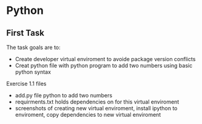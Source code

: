 # Python

## First Task

The task goals are to:

- Create developer virtual enviroment to avoide package version conflicts
- Creat python file with python program to add two numbers using basic python syntax

Exercise 1.1 files

- add.py file python to add two numbers
- requirments.txt holds dependencies on for this virtual enviroment
- screenshots of creating new virtual enviroment, install ipython to enviroment, copy dependencies to new virtual enviroment

